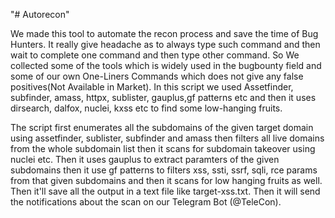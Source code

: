 "# Autorecon" 

We made this tool to automate the recon process and save the time of Bug Hunters. It really give headache as to always type such command and then wait to complete one command and then type other command. So We collected some of the tools which is widely used in the bugbounty field and some of our own One-Liners Commands which does not give any false positives(Not Available in Market). In this script we used Assetfinder, subfinder, amass, httpx, sublister, gauplus,gf patterns etc and then it uses dirsearch, dalfox, nuclei, kxss etc to find some low-hanging fruits.

The script first enumerates all the subdomains of the given target domain using assetfinder, sublister, subfinder and amass then filters all live domains from the whole subdomain list then it scans for subdomain takeover using nuclei etc. Then it uses gauplus to extract paramters of the given subdomains then it use gf patterns to filters xss, ssti, ssrf, sqli, rce params from that given subdomains and then it scans for low hanging fruits as well. Then it'll save all the output in a text file like target-xss.txt. Then it will send the notifications about the scan on our Telegram Bot (@TeleCon).
